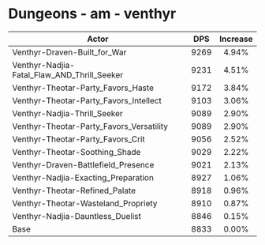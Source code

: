 # Dungeons - am - venthyr
| Actor | DPS | Increase |
|---|:---:|:---:|
|Venthyr-Draven-Built_for_War|9269|4.94%|
|Venthyr-Nadjia-Fatal_Flaw_AND_Thrill_Seeker|9231|4.51%|
|Venthyr-Theotar-Party_Favors_Haste|9172|3.84%|
|Venthyr-Theotar-Party_Favors_Intellect|9103|3.06%|
|Venthyr-Nadjia-Thrill_Seeker|9089|2.90%|
|Venthyr-Theotar-Party_Favors_Versatility|9089|2.90%|
|Venthyr-Theotar-Party_Favors_Crit|9056|2.52%|
|Venthyr-Theotar-Soothing_Shade|9029|2.22%|
|Venthyr-Draven-Battlefield_Presence|9021|2.13%|
|Venthyr-Nadjia-Exacting_Preparation|8927|1.06%|
|Venthyr-Theotar-Refined_Palate|8918|0.96%|
|Venthyr-Theotar-Wasteland_Propriety|8910|0.87%|
|Venthyr-Nadjia-Dauntless_Duelist|8846|0.15%|
|Base|8833|0.00%|
